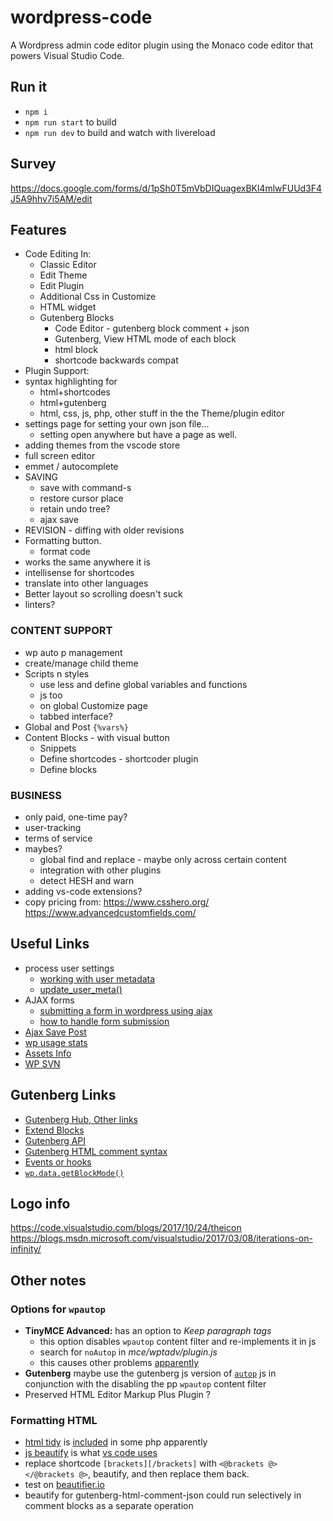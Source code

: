 # wordpress-code
A Wordpress admin code editor plugin using the Monaco code editor that powers Visual Studio Code.

## Run it
- `npm i`
- `npm run start` to build 
- `npm run dev` to build and watch with livereload

## Survey
https://docs.google.com/forms/d/1pSh0T5mVbDIQuagexBKl4mlwFUUd3F4J5A9hhv7i5AM/edit

## Features
- Code Editing In:
	- Classic Editor
	- Edit Theme
	- Edit Plugin
	- Additional Css in Customize
	- HTML widget
	- Gutenberg Blocks
		- Code Editor - gutenberg block comment + json
		- Gutenberg, View HTML mode of each block
		- html block
		- shortcode backwards compat
- Plugin Support:
- syntax highlighting for 
	- html+shortcodes 
	- html+gutenberg
	- html, css, js, php, other stuff in the the Theme/plugin editor
- settings page for setting your own json file... 
	- setting open anywhere but have a page as well.
- adding themes from the vscode store 
- full screen editor 
- emmet / autocomplete
- SAVING
	- save with command-s
	- restore cursor place
	- retain undo tree?
	- ajax save
- REVISION - diffing with older revisions
- Formatting button.
	- format code 
- works the same anywhere it is
- intellisense for shortcodes
- translate into other languages
- Better layout so scrolling doesn't suck
- linters?
### CONTENT SUPPORT
- wp auto p management
- create/manage child theme
- Scripts n styles
	- use less and define global variables and functions
	- js too
	- on global Customize page
	- tabbed interface?
- Global and Post `{%vars%}`
- Content Blocks - with visual button
	- Snippets
	- Define shortcodes - shortcoder plugin
	- Define blocks
### BUSINESS
- only paid, one-time pay?
- user-tracking
- terms of service
- maybes?
	- global find and replace - maybe only across certain content
	- integration with other plugins
	- detect HESH and warn
- adding vs-code extensions?
- copy pricing from:
	https://www.csshero.org/
	https://www.advancedcustomfields.com/


## Useful Links
- process user settings
	- [working with user metadata](https://developer.wordpress.org/plugins/users/working-with-user-metadata/)
	- [update_user_meta()](https://codex.wordpress.org/Function_Reference/update_user_meta)
- AJAX forms
	- [submitting a form in wordpress using ajax](https://teamtreehouse.com/community/submitting-a-form-in-wordpress-using-ajax)
	- [how to handle form submission](http://wordpress.stackexchange.com/questions/60758/how-to-handle-form-submission)
- [Ajax Save Post](https://wordpress.stackexchange.com/questions/60776/is-there-an-easy-way-to-ajax-ify-saving-of-post)
- [wp usage stats](https://wordpress.org/about/stats/)
- [Assets Info](https://developer.wordpress.org/plugins/wordpress-org/plugin-assets/)
- [WP SVN](https://developer.wordpress.org/plugins/wordpress-org/how-to-use-subversion/)


## Gutenberg Links
- [Gutenberg Hub, Other links](http://gutenberghub.com/gutenberg-developer-guide/)
- [Extend Blocks](https://wordpress.org/gutenberg/handbook/extensibility/extending-blocks/)
- [Gutenberg API](https://wordpress.org/gutenberg/handbook/)
- [Gutenberg HTML comment syntax](https://wordpress.org/gutenberg/handbook/language/#the-anatomy-of-a-serialized-block)
- [Events or hooks](https://wordpress.org/gutenberg/handbook/extensibility/extending-editor/)
- [`wp.data.getBlockMode()`](https://wordpress.org/gutenberg/handbook/designers-developers/developers/data/data-core-editor/#getblockmode)


## Logo info
https://code.visualstudio.com/blogs/2017/10/24/theicon
https://blogs.msdn.microsoft.com/visualstudio/2017/03/08/iterations-on-infinity/


## Other notes

### Options for `wpautop`
- __TinyMCE Advanced:__ has an option to _Keep paragraph tags_
	- this option disables `wpautop` content filter and re-implements it in js
	- search for `noAutop` in _mce/wptadv/plugin.js_
	- this causes other problems [apparently](https://wordpress.org/support/topic/plugin-tinymce-advanced-stop-removing-the-ltpgt-and-ltbr-gt-tags-cant-add-html-comments/#topic-1449977-replies)
- __Gutenberg__ maybe use the gutenberg js version of [`autop`](https://wordpress.org/gutenberg/handbook/designers-developers/developers/packages/packages-autop/) js in conjunction with the disabling the pp `wpautop` content filter
- Preserved HTML Editor Markup Plus Plugin ?

### Formatting HTML
- [html tidy](http://www.html-tidy.org/) is [included](http://php.net/manual/en/tidy.examples.basic.php) in some php apparently
- [js beautify](https://github.com/beautify-web/js-beautify) is what [vs code uses](https://code.visualstudio.com/docs/languages/html#_formatting)
- replace shortcode `[brackets][/brackets]` with `<@brackets @></@brackets @>`, beautify, and then replace them back.
- test on [beautifier.io](https://beautifier.io/)
- beautify for gutenberg-html-comment-json could run selectively in comment blocks as a separate operation
